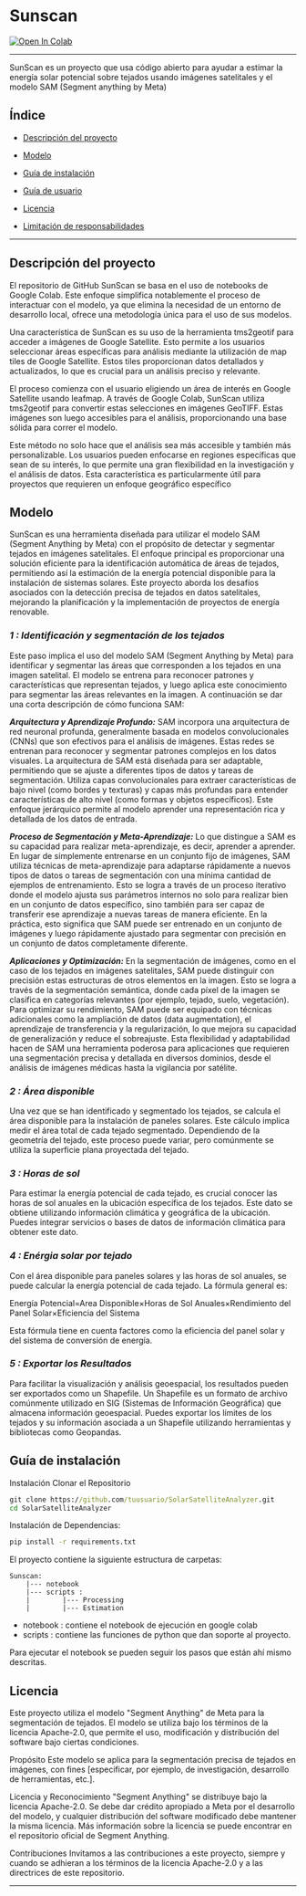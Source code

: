 # Sunscan
<div id='insignias' />
<a target="_blank" href="https://colab.research.google.com/github/EL-BID/Sunscan/blob/main/notebook/SunScan.ipynb">
  
  <img src="https://colab.research.google.com/assets/colab-badge.svg" alt="Open In Colab"/>
</a>

***

SunScan es un proyecto que usa código abierto para ayudar a estimar la energía solar potencial sobre tejados usando imágenes satelitales y el modelo SAM (Segment anything by Meta)

<div id='índice' />

## Índice

* [Descripción del proyecto](#descripción-del-proyecto)

* [Modelo](#Modelo)

* [Guía de instalación](#configuracion-ambiente)

* [Guía de usuario](#demostracion-del-proyecto)

* [Licencia](#licencia)

* [Limitación de responsabilidades](#limitación-de-responsabilidades)

***
<div id='descripción-del-proyecto' />

## Descripción del proyecto

El repositorio de GitHub SunScan se basa en el uso de notebooks de Google Colab. Este enfoque simplifica notablemente el proceso de interactuar con el modelo, ya que elimina la necesidad de un entorno de desarrollo local, ofrece una metodología única para el uso de sus modelos. 

Una característica de SunScan es su uso de la herramienta tms2geotif para acceder a imágenes de Google Satellite. Esto permite a los usuarios seleccionar áreas específicas para análisis mediante la utilización de map tiles de Google Satellite. Estos tiles proporcionan datos detallados y actualizados, lo que es crucial para un análisis preciso y relevante.

El proceso comienza con el usuario eligiendo un área de interés en Google Satellite usando leafmap. A través de Google Colab, SunScan utiliza tms2geotif para convertir estas selecciones en imágenes GeoTIFF. Estas imágenes son luego accesibles para el análisis, proporcionando una base sólida para correr el modelo.

Este método no solo hace que el análisis sea más accesible y también más personalizable. Los usuarios pueden enfocarse en regiones específicas que sean de su interés, lo que permite una gran flexibilidad en la investigación y el análisis de datos. Esta característica es particularmente útil para proyectos que requieren un enfoque geográfico específico

<div id='Modelo' />

## Modelo

SunScan es una herramienta diseñada para utilizar el modelo SAM (Segment Anything by Meta) con el propósito de detectar y segmentar tejados en imágenes satelitales. El enfoque principal es proporcionar una solución eficiente para la identificación automática de áreas de tejados, permitiendo así la estimación de la energía potencial disponible para la instalación de sistemas solares. Este proyecto aborda los desafíos asociados con la detección precisa de tejados en datos satelitales, mejorando la planificación y la implementación de proyectos de energía renovable.

### ***1 : Identificación y segmentación de los tejados***

Este paso implica el uso del modelo SAM (Segment Anything by Meta) para identificar y segmentar las áreas que corresponden a los tejados en una imagen satelital. El modelo se entrena para reconocer patrones y características que representan tejados, y luego aplica este conocimiento para segmentar las áreas relevantes en la imagen. A continuación se dar una corta descripción de cómo funciona SAM:

***Arquitectura y Aprendizaje Profundo:*** SAM incorpora una arquitectura de red neuronal profunda, generalmente basada en modelos convolucionales (CNNs) que son efectivos para el análisis de imágenes. Estas redes se entrenan para reconocer y segmentar patrones complejos en los datos visuales. La arquitectura de SAM está diseñada para ser adaptable, permitiendo que se ajuste a diferentes tipos de datos y tareas de segmentación. Utiliza capas convolucionales para extraer características de bajo nivel (como bordes y texturas) y capas más profundas para entender características de alto nivel (como formas y objetos específicos). Este enfoque jerárquico permite al modelo aprender una representación rica y detallada de los datos de entrada.

***Proceso de Segmentación y Meta-Aprendizaje:*** Lo que distingue a SAM es su capacidad para realizar meta-aprendizaje, es decir, aprender a aprender. En lugar de simplemente entrenarse en un conjunto fijo de imágenes, SAM utiliza técnicas de meta-aprendizaje para adaptarse rápidamente a nuevos tipos de datos o tareas de segmentación con una mínima cantidad de ejemplos de entrenamiento. Esto se logra a través de un proceso iterativo donde el modelo ajusta sus parámetros internos no solo para realizar bien en un conjunto de datos específico, sino también para ser capaz de transferir ese aprendizaje a nuevas tareas de manera eficiente. En la práctica, esto significa que SAM puede ser entrenado en un conjunto de imágenes y luego rápidamente ajustado para segmentar con precisión en un conjunto de datos completamente diferente.

***Aplicaciones y Optimización:*** En la segmentación de imágenes, como en el caso de los tejados en imágenes satelitales, SAM puede distinguir con precisión estas estructuras de otros elementos en la imagen. Esto se logra a través de la segmentación semántica, donde cada píxel de la imagen se clasifica en categorías relevantes (por ejemplo, tejado, suelo, vegetación). Para optimizar su rendimiento, SAM puede ser equipado con técnicas adicionales como la ampliación de datos (data augmentation), el aprendizaje de transferencia y la regularización, lo que mejora su capacidad de generalización y reduce el sobreajuste. Esta flexibilidad y adaptabilidad hacen de SAM una herramienta poderosa para aplicaciones que requieren una segmentación precisa y detallada en diversos dominios, desde el análisis de imágenes médicas hasta la vigilancia por satélite.



### ***2 : Área disponible***

Una vez que se han identificado y segmentado los tejados, se calcula el área disponible para la instalación de paneles solares. Este cálculo implica medir el área total de cada tejado segmentado. Dependiendo de la geometría del tejado, este proceso puede variar, pero comúnmente se utiliza la superficie plana proyectada del tejado.

### ***3 : Horas de sol***

Para estimar la energía potencial de cada tejado, es crucial conocer las horas de sol anuales en la ubicación específica de los tejados. Este dato se obtiene utilizando información climática y geográfica de la ubicación. Puedes integrar servicios o bases de datos de información climática para obtener este dato.

### ***4 : Enérgia solar por tejado***

Con el área disponible para paneles solares y las horas de sol anuales, se puede calcular la energía potencial de cada tejado. La fórmula general es:

Energía Potencial=Area Disponible×Horas de Sol Anuales×Rendimiento del Panel Solar×Eficiencia del Sistema

Esta fórmula tiene en cuenta factores como la eficiencia del panel solar y del sistema de conversión de energía.

### ***5 : Exportar los Resultados***

Para facilitar la visualización y análisis geoespacial, los resultados pueden ser exportados como un Shapefile. Un Shapefile es un formato de archivo comúnmente utilizado en SIG (Sistemas de Información Geográfica) que almacena información geoespacial. Puedes exportar los límites de los tejados y su información asociada a un Shapefile utilizando herramientas y bibliotecas como Geopandas.


## Guía de instalación

Instalación
Clonar el Repositorio
```bat
git clone https://github.com/tuusuario/SolarSatelliteAnalyzer.git
cd SolarSatelliteAnalyzer
```

Instalación de Dependencias:
```bat
pip install -r requirements.txt
```

El proyecto contiene la siguiente estructura de carpetas:
~~~
Sunscan:
    |--- notebook
    |--- scripts :
    |        |--- Processing
    |        |--- Estimation
~~~

- notebook : contiene el notebook de ejecución en google colab
- scripts : contiene las funciones de python que dan soporte al proyecto.

Para ejecutar el notebook se pueden seguir los pasos que están ahí mismo descritas.

## Licencia 

Este proyecto utiliza el modelo "Segment Anything" de Meta para la segmentación de tejados. El modelo se utiliza bajo los términos de la licencia Apache-2.0, que permite el uso, modificación y distribución del software bajo ciertas condiciones.

Propósito
Este modelo se aplica para la segmentación precisa de tejados en imágenes, con fines [especificar, por ejemplo, de investigación, desarrollo de herramientas, etc.].

Licencia y Reconocimiento
"Segment Anything" se distribuye bajo la licencia Apache-2.0. Se debe dar crédito apropiado a Meta por el desarrollo del modelo, y cualquier distribución del software modificado debe mantener la misma licencia. Más información sobre la licencia se puede encontrar en el repositorio oficial de Segment Anything.

Contribuciones
Invitamos a las contribuciones a este proyecto, siempre y cuando se adhieran a los términos de la licencia Apache-2.0 y a las directrices de este repositorio.

***

<div id='limitación-de-responsabilidades' />

